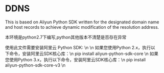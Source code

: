 # DDNS
This is based on Aliyun Python SDK written for the designated domain name and host records to achieve dynamic modification of the resolution address.

本环境是python2.7下编写,python其他版本不清楚是否存在异常

使用此文件需要安装阿里云 Python SDK: \n
\n
如果您使用Python 2.x，执行以下命令，安装阿里云SDK核心库：\n
    pip install aliyun-python-sdk-core \n
如果您使用Python 3.x，执行以下命令，安装阿里云SDK核心库：\n
    pip install aliyun-python-sdk-core-v3 \n
